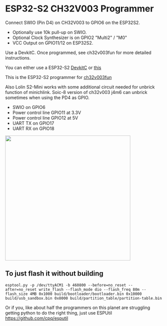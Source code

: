 # ESP32-S2 CH32V003 Programmer

Connect SWIO (Pin D4) on CH32V003 to GPIO6 on the ESP32S2.
 * Optionally use 10k pull-up on SWIO.
 * Optional Clock Synthesizer is on GPIO2 "Multi2" / "M0"
 * VCC Output on GPIO11/12 on ESP32S2.

Use a DevkitC. Once programmed, see ch32v003fun for more detailed instructions.

You can either use a ESP32-S2 [DevkitC](https://www.digikey.com/en/products/detail/espressif-systems/ESP32-S2-DEVKITC-1-N8R2/16688755) or [this](https://github.com/cnlohr/cnhardware/tree/master/esp32s2-funprog)

This is the ESP32-S2 programmer for [ch32v003fun](https://github.com/cnlohr/ch32v003fun)

Also Lolin S2-Mini works with some additional circuit needed for unbrick function of minichlink. Soic-8 version of ch32v003 j4m6 can unbrick sometimes when using the PD4 as GPIO.

* SWIO on GPIO6 
* Power control line GPIO11 at 3.3V
* Power control line GPIO12 at 5V
* UART TX on GPIO17
* UART RX on GPIO18
 
<img src="https://github.com/phantomxe/esp32s2-cookbook/assets/22988043/d00f9143-06b9-4eea-bc95-37cbcfd4f618" width="400">


## To just flash it without building

```
esptool.py -p /dev/ttyACM1 -b 460800 --before=no_reset --after=no_reset write_flash --flash_mode dio --flash_freq 80m --flash_size 4MB 0x1000 build/bootloader/bootloader.bin 0x10000 build/usb_sandbox.bin 0x8000 build/partition_table/partition-table.bin
```
Or if you, like about half the programmers on this planet are struggling getting python to do the right thing, just use ESPUtil https://github.com/cpq/esputil


